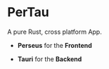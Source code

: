 # **PerTau**

A pure Rust, cross platform App.

- **Perseus** for the **Frontend**

- **Tauri** for the **Backend**